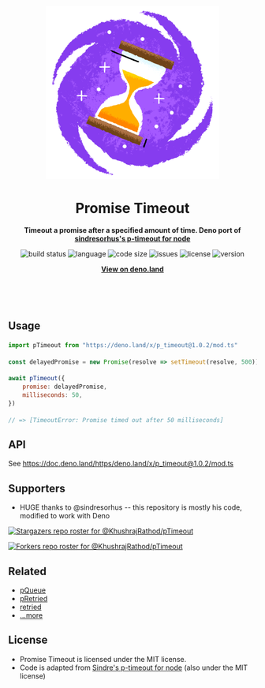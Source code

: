 <div align="center">
    <img src="assets/logo.svg" width="350" height="350" alt="People standing in Timeout illustration">
    <h1>Promise Timeout</h1>
    <p>
        <b>Timeout a promise after a specified amount of time. Deno port of <a href="https://github.com/sindresorhus/p-timeout">sindresorhus's p-timeout for node</a></b>
    </p>
    <p>
        <img alt="build status" src="https://img.shields.io/github/workflow/status/KhushrajRathod/pTimeout/Deno?label=checks" >
        <img alt="language" src="https://img.shields.io/github/languages/top/KhushrajRathod/pTimeout" >
        <img alt="code size" src="https://img.shields.io/github/languages/code-size/KhushrajRathod/pTimeout">
        <img alt="issues" src="https://img.shields.io/github/issues/KhushrajRathod/pTimeout" >
        <img alt="license" src="https://img.shields.io/github/license/KhushrajRathod/pTimeout">
        <img alt="version" src="https://img.shields.io/github/v/release/KhushrajRathod/pTimeout">
    </p>
    <p>
        <b><a href="https://deno.land/x/p_timeout">View on deno.land</a></b>
    </p>
    <br>
    <br>
    <br>
</div>

## Usage

```js
import pTimeout from "https://deno.land/x/p_timeout@1.0.2/mod.ts"

const delayedPromise = new Promise(resolve => setTimeout(resolve, 500))

await pTimeout({
    promise: delayedPromise,
    milliseconds: 50,
})

// => [TimeoutError: Promise timed out after 50 milliseconds]
```

## API

See https://doc.deno.land/https/deno.land/x/p_timeout@1.0.2/mod.ts

## Supporters

- HUGE thanks to @sindresorhus -- this repository is mostly his code, modified to work with Deno

[![Stargazers repo roster for @KhushrajRathod/pTimeout](https://reporoster.com/stars/KhushrajRathod/pTimeout)](https://github.com/KhushrajRathod/pTimeout/stargazers)

[![Forkers repo roster for @KhushrajRathod/pTimeout](https://reporoster.com/forks/KhushrajRathod/pTimeout)](https://github.com/KhushrajRathod/pTimeout/network/members)

## Related

- [pQueue](https://github.com/KhushrajRathod/pQueue)
- [pRetried](https://github.com/KhushrajRathod/pRetried)
- [retried](https://github.com/KhushrajRathod/retried)
- [...more](https://github.com/KhushrajRathod/denoModules)

## License

- Promise Timeout is licensed under the MIT license.
- Code is adapted from [Sindre's p-timeout for node](https://github.com/sindresorhus/p-timeout) (also under the MIT license)
